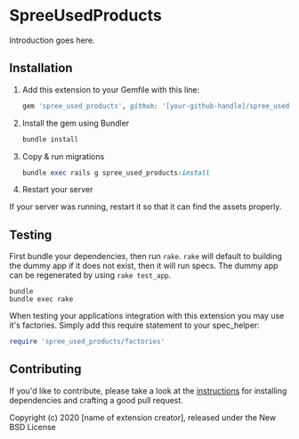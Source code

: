 # SpreeUsedProducts

Introduction goes here.

## Installation

1. Add this extension to your Gemfile with this line:

    ```ruby
    gem 'spree_used_products', github: '[your-github-handle]/spree_used_products'
    ```

2. Install the gem using Bundler

    ```ruby
    bundle install
    ```

3. Copy & run migrations

    ```ruby
    bundle exec rails g spree_used_products:install
    ```

4. Restart your server

  If your server was running, restart it so that it can find the assets properly.

## Testing

First bundle your dependencies, then run `rake`. `rake` will default to building the dummy app if it does not exist, then it will run specs. The dummy app can be regenerated by using `rake test_app`.

```shell
bundle
bundle exec rake
```

When testing your applications integration with this extension you may use it's factories.
Simply add this require statement to your spec_helper:

```ruby
require 'spree_used_products/factories'
```

## Contributing

If you'd like to contribute, please take a look at the
[instructions](CONTRIBUTING.md) for installing dependencies and crafting a good
pull request.

Copyright (c) 2020 [name of extension creator], released under the New BSD License
